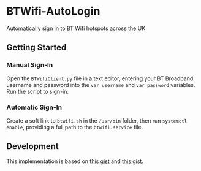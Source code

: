 # BTWifi-AutoLogin
Automatically sign in to BT Wifi hotspots across the UK

## Getting Started
### Manual Sign-In
Open the `BTWifiClient.py` file in a text editor, entering your BT Broadband username and password into the `var_username` and `var_password` variables. Run the script to sign-in.

### Automatic Sign-In
Create a soft link to `btwifi.sh` in the `/usr/bin` folder, then run `systemctl enable`, providing a full path to the `btwifi.service` file.

## Development
This implementation is based on [this gist](https://gist.github.com/sscarduzio/05ed0b41d6234530d724) and [this gist](https://gist.github.com/vaijab/3b3001cf70a7e8abe3f5).

